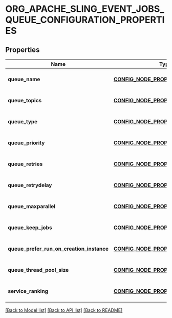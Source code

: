 # ORG_APACHE_SLING_EVENT_JOBS_QUEUE_CONFIGURATION_PROPERTIES

## Properties
Name | Type | Description | Notes
------------ | ------------- | ------------- | -------------
**queue_name** | [**CONFIG_NODE_PROPERTY_STRING**](configNodePropertyString.md) |  | [optional] [default to null]
**queue_topics** | [**CONFIG_NODE_PROPERTY_ARRAY**](configNodePropertyArray.md) |  | [optional] [default to null]
**queue_type** | [**CONFIG_NODE_PROPERTY_DROP_DOWN**](configNodePropertyDropDown.md) |  | [optional] [default to null]
**queue_priority** | [**CONFIG_NODE_PROPERTY_DROP_DOWN**](configNodePropertyDropDown.md) |  | [optional] [default to null]
**queue_retries** | [**CONFIG_NODE_PROPERTY_INTEGER**](configNodePropertyInteger.md) |  | [optional] [default to null]
**queue_retrydelay** | [**CONFIG_NODE_PROPERTY_INTEGER**](configNodePropertyInteger.md) |  | [optional] [default to null]
**queue_maxparallel** | [**CONFIG_NODE_PROPERTY_FLOAT**](configNodePropertyFloat.md) |  | [optional] [default to null]
**queue_keep_jobs** | [**CONFIG_NODE_PROPERTY_BOOLEAN**](configNodePropertyBoolean.md) |  | [optional] [default to null]
**queue_prefer_run_on_creation_instance** | [**CONFIG_NODE_PROPERTY_BOOLEAN**](configNodePropertyBoolean.md) |  | [optional] [default to null]
**queue_thread_pool_size** | [**CONFIG_NODE_PROPERTY_INTEGER**](configNodePropertyInteger.md) |  | [optional] [default to null]
**service_ranking** | [**CONFIG_NODE_PROPERTY_INTEGER**](configNodePropertyInteger.md) |  | [optional] [default to null]

[[Back to Model list]](../README.md#documentation-for-models) [[Back to API list]](../README.md#documentation-for-api-endpoints) [[Back to README]](../README.md)


